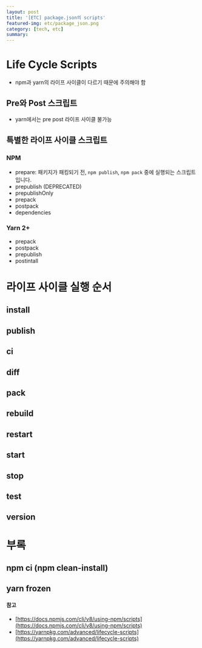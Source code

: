 ```yaml
---
layout: post
title: '[ETC] package.json의 scripts'
featured-img: etc/package_json.png
category: [tech, etc]
summary:
---
```


# Life Cycle Scripts
- npm과 yarn의 라이프 사이클이 다르기 때문에 주의해야 함

## Pre와 Post 스크립트
- yarn에서는 pre post 라이프 사이클 불가능

## 특별한 라이프 사이클 스크립트

### NPM
- prepare: 패키지가 패킹되기 전, `npm publish`, `npm pack` 중에 실행되는 스크립트입니다.
- prepublish (DEPRECATED)
- prepublishOnly
- prepack
- postpack
- dependencies

### Yarn 2+
- prepack
- postpack
- prepublish
- postintall

# 라이프 사이클 실행 순서
## install
## publish
## ci
## diff
## pack
## rebuild
## restart
## start
## stop
## test
## version

# 부록
## npm ci (npm clean-install)
## yarn frozen

#### 참고
- [https://docs.npmjs.com/cli/v8/using-npm/scripts](https://docs.npmjs.com/cli/v8/using-npm/scripts)
- [https://yarnpkg.com/advanced/lifecycle-scripts](https://yarnpkg.com/advanced/lifecycle-scripts)
